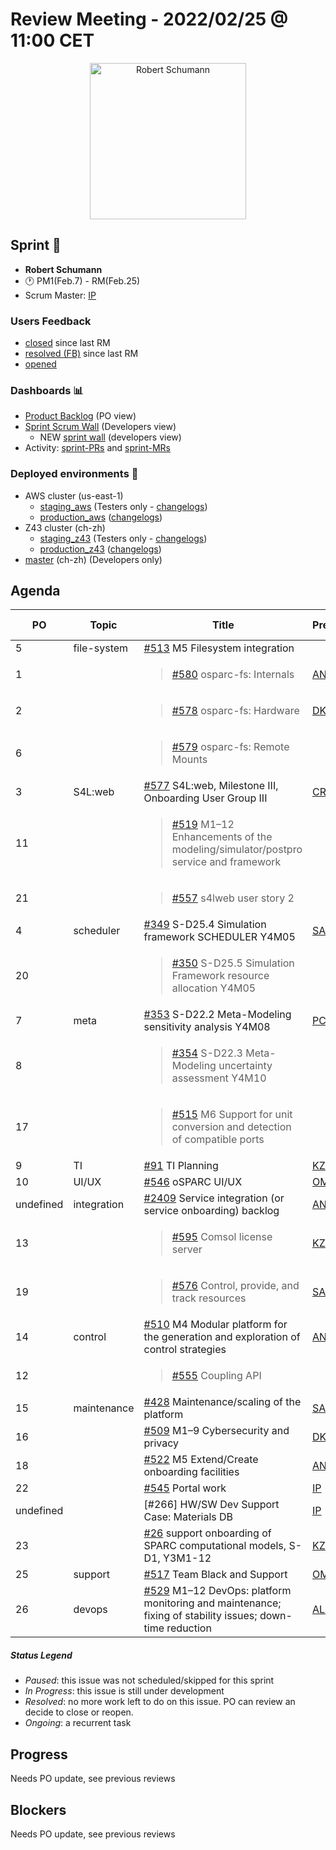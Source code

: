 # Review Meeting - 2022/02/25 @ 11:00 CET

<p align="center">
<img width="250" alt="Robert Schumann" src="https://upload.wikimedia.org/wikipedia/commons/3/3e/Portrait_of_Robert_Schumann.jpg">
</p>

## Sprint 🏃

- **Robert Schumann**
- 🕐 PM1(Feb.7) - RM(Feb.25)
- Scrum Master: [IP]

### Users Feedback

- [closed](https://github.com/ITISFoundation/osparc-issues/issues?q=is%3Aissue+sort%3Areactions+state%3Aclosed+updated%3A%3E%3D2022-01-28) since last RM
- [resolved (FB)](https://z43.manuscript.com/f/filters/?ixProject=45&ixStatus=0&maxrecords=50&resolvedInLast=3&sColumns=Category-Favorite-Case-TitleComment-Area-Priority-Status-DateResolved-DateOpened-OpenedBy&sSorts=LastUpdated.descending-Priority&sView=grid-flat) since last RM
- [opened](https://github.com/ITISFoundation/osparc-issues/issues?q=is%3Aissue+is%3Aopen+sort%3Areactions)

### Dashboards 📊

- [Product Backlog](https://github.com/orgs/ITISFoundation/projects/3) (PO view)
- [Sprint Scrum Wall](https://app.zenhub.com/workspaces/osparc---scrum-wall-5c9260f3d76ef51f6b0fe78d/board?repos=118596920,174557929,151701223,135289610,118910047,181836792,167586968) (Developers view)
  - NEW [sprint wall](https://github.com/orgs/ITISFoundation/projects/9) (developers view)
- Activity: [sprint-PRs] and [sprint-MRs]

### Deployed environments 🚀

- AWS cluster (us-east-1)
  - [staging_aws](https://staging.osparc.io) (Testers only - [changelogs])
  - [production_aws](https://osparc.io) ([changelogs])
- Z43 cluster (ch-zh)
  - [staging_z43](http://osparc-staging.speag.com) (Testers only - [changelogs])
  - [production_z43](http://osparc.speag.com) ([changelogs])
- [master](https://osparc-master.speag.com) (ch-zh) (Developers only)

## Agenda

| PO        | Topic       | Title                                                                                                      | Presenter  | Status    | Duration | Start-Time |
|-----------|-------------|------------------------------------------------------------------------------------------------------------|------------|-----------|----------|------------|
| 5         | file-system | [#513] M5 Filesystem integration                                                                           |            |           |          | 10:40      |
| 1         |             | <blockquote>[#580] osparc-fs: Internals</blockquote>                                                       | [ANE]      | Ongoing   | 3'       |            |
| 2         |             | <blockquote> [#578] osparc-fs: Hardware</blockquote>                                                       | [DK]       | Ongoing   | 3'       |            |
| 6         |             | <blockquote> [#579] osparc-fs: Remote Mounts</blockquote>                                                  |            |           |          |            |
| 3         | S4L:web     | [#577] S4L:web, Milestone III, Onboarding User Group III                                                   | [CR], [IP] | Ongoing   | 23'      | 10:46      |
| 11        |             | <blockquote>[#519] M1–12 Enhancements of the modeling/simulator/postpro service and framework</blockquote> |            | Ongoing   |          |            |
| 21        |             | <blockquote>[#557] s4lweb user story 2</blockquote>                                                        |            | Ongoing   |          |            |
| 4         | scheduler   | [#349] S-D25.4 Simulation framework SCHEDULER Y4M05                                                        |[SAN], [ALL]| Ongoing   | 5'       | 11:09      |
| 20        |             | <blockquote>[#350] S-D25.5 Simulation Framework resource allocation Y4M05 </blockquote>                    |            | Ongoing   |          |            |
| 7         | meta        | [#353] S-D22.2 Meta-Modeling sensitivity analysis Y4M08                                                    | [PC]       | Ongoing   | 10'      | 11:14      |
| 8         |             | <blockquote>[#354] S-D22.3 Meta-Modeling uncertainty assessment Y4M10</blockquote>                         |            | Ongoing   |          |            |
| 17        |             | <blockquote>[#515] M6 Support for unit conversion and detection of compatible ports</blockquote>           |            | Ongoing   | 1'       |            |
| 9         | TI          | [#91] TI Planning                                                                                          | [KZ]       | Ongoing   | 1'       | 11:25      |
| 10        | UI/UX       | [#546] oSPARC UI/UX                                                                                        | [OM]       | Ongoing   | 1'       | 11:26      |
| undefined | integration | [#2409] Service integration (or service onboarding) backlog                                                | [ANE]      | Ongoing   | 8'       | 11:27      |
| 13        |             | <blockquote>[#595] Comsol license server</blockquote>                                                      | [KZ]       | Ongoing   | 5'       | 11:35      |
| 19        |             | <blockquote>[#576] Control, provide, and track resources</blockquote>                                      | [SAN]      | Ongoing   | 1'       | 11:40      |
| 14        | control     | [#510] M4 Modular platform for the generation and exploration of control strategies                        | [ANE]      | Ongoing   | 1'       | 11:41      |
| 12        |             | <blockquote>[#555] Coupling API</blockquote>                                                               |            | Ongoing   |          |            |
| 15        | maintenance | [#428] Maintenance/scaling of the platform                                                                 | [SAN],[PC] | Ongoing   | 10'      | 11:42      |
| 16        |             | [#509] M1–9 Cybersecurity and privacy                                                                      | [DK]       | Ongoing   | 4'       | 11:52      |
| 18        |             | [#522] M5 Extend/Create onboarding facilities                                                              | [ANE]      | Ongoing   | 3'       | 11:56      |
| 22        |             | [#545] Portal work                                                                                         | [IP]       | Ongoing   | 1'       | 11:59      |
| undefined |             | [#266] HW/SW Dev Support Case: Materials DB                                                                | [IP]       | Resolved  | 5'       | 12:00      |
| 23        |             | [#26] support onboarding of SPARC computational models, S-D1, Y3M1-12                                      | [KZ]       | Ongoing   | 1'       | 12:05      |
| 25        | support     | [#517] Team Black and Support                                                                              | [OM], [PC] | Ongoing   | 2'       | 12:06      |
| 26        | devops      | [#529] M1–12 DevOps: platform monitoring and maintenance; fixing of stability issues; down-time reduction  | [ALL], [DK]| Ongoing   | 4'       | 12:08      |

##### Status Legend

- _Paused_: this issue was not scheduled/skipped for this sprint
- _In Progress_: this issue is still under development
- _Resolved_: no more work left to do on this issue. PO can review an decide to close or reopen.
- _Ongoing_: a recurrent task

[online]: http://status.osparc.io/
[operational]: https://git.speag.com/oSparc/e2e-testing/-/pipelines
[performant]: https://git.speag.com/oSparc/e2e-portal-testing/-/pipelines

## Progress

Needs PO update, see previous reviews

## Blockers

Needs PO update, see previous reviews

<!--References PLEASE KEEP ALPHABETICAL ORDER!!! -->

[all]: https://github.com/Surfict
[ane]: https://github.com/GitHK
[bl]: https://github.com/dyollb
[dk]: https://github.com/mrnicegyu11
[cr]: https://github.com/colinRawlings
[ip]: https://github.com/ignapas
[kz]: https://github.com/KZzizzle
[mag]: https://github.com/mguidon
[om]: https://github.com/odeimaiz
[pc]: https://github.com/pcrespov
[san]: https://github.com/sanderegg
[syr]: https://zmt.swiss/about/about-zmt/all-staff/reboux-sylvain/
[tn]: https://itis.swiss/who-we-are/staff-members/all-staff/newton-taylor/
[j-d4]: https://github.com/ITISFoundation/osparc-issues/issues/62
[j-d7.a]: https://github.com/ITISFoundation/osparc-issues/issues/21
[j-d35]: https://github.com/ITISFoundation/osparc-issues/issues/31
[j-d33]: https://github.com/ITISFoundation/osparc-issues/issues/33
[j-d20]: https://github.com/ITISFoundation/osparc-issues/issues/48
[j-d21]: https://github.com/ITISFoundation/osparc-simcore/issues/1065
[j-d28.a]: https://github.com/ITISFoundation/osparc-simcore/issues/1066
[j-d29]: https://github.com/ITISFoundation/osparc-issues/issues/37
[s-d2]: https://github.com/ITISFoundation/osparc-simcore/issues/1069
[s-d18]: https://github.com/ITISFoundation/osparc-issues/issues/9
[s-d7]: https://github.com/ITISFoundation/osparc-issues/issues/21
[s-d10]: https://github.com/ITISFoundation/osparc-issues/issues/18
[s-d22]: https://github.com/ITISFoundation/osparc-issues/issues/5
[s-d12]: https://github.com/ITISFoundation/osparc-issues/issues/16
[s-d15]: https://github.com/ITISFoundation/osparc-issues/issues/12
[s-d12]: https://github.com/ITISFoundation/osparc-issues/issues/16
[s-d6]: https://github.com/ITISFoundation/osparc-issues/issues/22
[s-d5]: https://github.com/ITISFoundation/osparc-issues/issues/23
[s-d21]: https://github.com/ITISFoundation/osparc-issues/issues/6
[s-d4]: https://github.com/ITISFoundation/osparc-issues/issues/24
[s-d1]: https://github.com/ITISFoundation/osparc-issues/issues/26
[s-d26]: https://github.com/ITISFoundation/osparc-issues/issues/332
[s-d27.2]: https://github.com/ITISFoundation/osparc-issues/issues/357
[n-d1]: https://github.com/ITISFoundation/osparc-issues/issues/68
[n-d2]: https://github.com/ITISFoundation/osparc-issues/issues/91
[tb-backlog]: https://github.com/ITISFoundation/osparc-issues/projects/4
[z43-backlog]: https://z43.fogbugz.com/f/filters/1112/osparc-cases
[sprint-prs]: https://github.com/pulls?page=1&q=is%3Apr+archived%3Afalse+user%3AITISFoundation+closed%3A%3E2021-11-15
[sprint-mrs]: https://git.speag.com/groups/oSparc/-/merge_requests?scope=all&utf8=%E2%9C%93&state=all
[changelogs]: https://github.com/ITISFoundation/osparc-simcore/releases

[#26]: https://github.com/ITISFoundation/osparc-issues/issues/26
[#91]: https://github.com/ITISFoundation/osparc-issues/issues/91
[#349]: https://github.com/ITISFoundation/osparc-issues/issues/349
[#350]: https://github.com/ITISFoundation/osparc-issues/issues/350
[#353]: https://github.com/ITISFoundation/osparc-issues/issues/353
[#354]: https://github.com/ITISFoundation/osparc-issues/issues/354
[#428]: https://github.com/ITISFoundation/osparc-issues/issues/428
[#509]: https://github.com/ITISFoundation/osparc-issues/issues/509
[#510]: https://github.com/ITISFoundation/osparc-issues/issues/510
[#513]: https://github.com/ITISFoundation/osparc-issues/issues/513
[#515]: https://github.com/ITISFoundation/osparc-issues/issues/515
[#517]: https://github.com/ITISFoundation/osparc-issues/issues/517
[#519]: https://github.com/ITISFoundation/osparc-issues/issues/519
[#522]: https://github.com/ITISFoundation/osparc-issues/issues/522
[#529]: https://github.com/ITISFoundation/osparc-issues/issues/529
[#545]: https://github.com/ITISFoundation/osparc-issues/issues/545
[#546]: https://github.com/ITISFoundation/osparc-issues/issues/546
[#555]: https://github.com/ITISFoundation/osparc-issues/issues/555
[#557]: https://github.com/ITISFoundation/osparc-issues/issues/557
[#576]: https://github.com/ITISFoundation/osparc-issues/issues/576
[#577]: https://github.com/ITISFoundation/osparc-issues/issues/577
[#578]: https://github.com/ITISFoundation/osparc-issues/issues/578
[#579]: https://github.com/ITISFoundation/osparc-issues/issues/579
[#580]: https://github.com/ITISFoundation/osparc-issues/issues/580
[#595]: https://github.com/ITISFoundation/osparc-issues/issues/595

[#2409]: https://github.com/ITISFoundation/osparc-simcore/issues/2409
